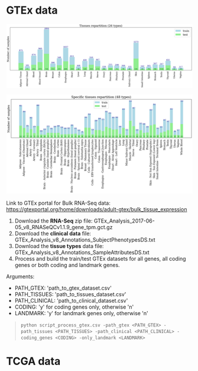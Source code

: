 # GTEx data

<p align="center">
  <img src="tissues_repartition_gtex.png" width="1050" />
</p>

<p align="center">
  <img src="tissues_subtypes_repartition_gtex.png" width="1050" />
</p>


Link to GTEx portal for Bulk RNA-Seq data: https://gtexportal.org/home/downloads/adult-gtex/bulk_tissue_expression
1. Download the **RNA-Seq** zip file: GTEx_Analysis_2017-06-05_v8_RNASeQCv1.1.9_gene_tpm.gct.gz
2. Download the **clinical data** file:  GTEx_Analysis_v8_Annotations_SubjectPhenotypesDS.txt
3. Download the **tissue types** data file:  GTEx_Analysis_v8_Annotations_SampleAttributesDS.txt
4. Process and build the train/test GTEx datasets for all genes, all coding genes or both coding and landmark genes.


Arguments:
- PATH_GTEX: 'path_to_gtex_dataset.csv'
- PATH_TISSUES: 'path_to_tissues_dataset.csv'
- PATH_CLINICAL: 'path_to_clinical_dataset.csv'
- CODING: 'y' for coding genes only, otherwise 'n'
- LANDMARK: 'y' for landmark genes only, otherwise 'n'


> `python script_process_gtex.csv -path_gtex <PATH_GTEX> -path_tissues <PATH_TISSUES> -path_clinical <PATH_CLINICAL> -coding_genes <CODING> -only_landmark <LANDMARK>`

# TCGA data

